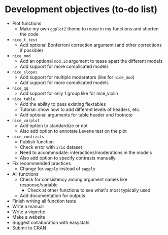 # Development objectives (to-do list)
* Plot functions
    * Make my own `ggplot2` theme to reuse in my functions and shorten the code
* `nice_t_test`
    * Add optional Bonferroni correction argument (and other corrections if possible)
* `nice_mod`
    * Add an optional `mod.id` argument to tease apart the different models
    * Add support for more complicated models
* `nice_slopes`
    * Add support for multiple moderators (like for `nice_mod`)
    * Add support for more complicated models
* `nice_qq`
    * Add support for only 1 group like for nice_violin
* `nice_table`
    * Add the ability to pass existing flextables
    * Tutorial: show how to add different levels of headers, etc.
    * Add optional arguments for table header and footnote
* `nice_varplot`
    * Add option to standardize or not
    * Also add option to annotate Levene test on the plot
* `nice_contrasts`
    * Publish function
    * Check error with `iris` dataset
    * Need to accommodate: interactions/moderations in the models
    * Also add option to specify contrasts manually
* Fix recommended practices
    * Change for `vapply` instead of `sapply`
* All functions
    * Check for consistency among argument names like response/variable
        * Check at other functions to see what's most typically used
    * Add documentation for outputs
* Finish writing all function tests
* Write a manual
* Write a vignette
* Make a website
* Suggest collaboration with easystats
* Submit to CRAN
